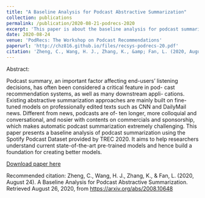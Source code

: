 ```yaml
---
title: "A Baseline Analysis for Podcast Abstractive Summarization"
collection: publications
permalink: /publication/2020-08-21-podrecs-2020
excerpt: 'This paper is about the baseline analysis for podcast summarization task.'
date: 2020-08-24
venue: 'PodRecs: The Workshop on Podcast Recommendations'
paperurl: 'http://chz816.github.io/files/recsys-podrecs-20.pdf'
citation: 'Zheng, C., Wang, H. J., Zhang, K., &amp; Fan, L. (2020, August 24). A Baseline Analysis for Podcast Abstractive Summarization. Retrieved August 26, 2020, from https://arxiv.org/abs/2008.10648'
---
```

Abstract:

Podcast summary, an important factor affecting end-users’ listening decisions, has often been considered a critical feature in pod- cast recommendation systems, as well as many downstream appli- cations. Existing abstractive summarization approaches are mainly built on fine-tuned models on professionally edited texts such as CNN and DailyMail news. Different from news, podcasts are of- ten longer, more colloquial and conversational, and nosier with contents on commercials and sponsorship, which makes automatic podcast summarization extremely challenging. This paper presents a baseline analysis of podcast summarization using the Spotify Podcast Dataset provided by TREC 2020. It aims to help researchers understand current state-of-the-art pre-trained models and hence build a foundation for creating better models.

[Download paper here](https://arxiv.org/pdf/2008.10648.pdf)

Recommended citation: Zheng, C., Wang, H. J., Zhang, K., &amp; Fan, L. (2020, August 24). A Baseline Analysis for Podcast Abstractive Summarization. Retrieved August 26, 2020, from https://arxiv.org/abs/2008.10648